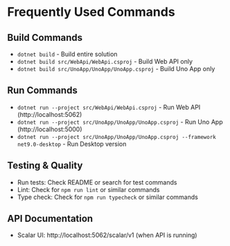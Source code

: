 # Frequently Used Commands

## Build Commands
- `dotnet build` - Build entire solution
- `dotnet build src/WebApi/WebApi.csproj` - Build Web API only
- `dotnet build src/UnoApp/UnoApp/UnoApp.csproj` - Build Uno App only

## Run Commands
- `dotnet run --project src/WebApi/WebApi.csproj` - Run Web API (http://localhost:5062)
- `dotnet run --project src/UnoApp/UnoApp/UnoApp.csproj` - Run Uno App (http://localhost:5000)
- `dotnet run --project src/UnoApp/UnoApp/UnoApp.csproj --framework net9.0-desktop` - Run Desktop version

## Testing & Quality
- Run tests: Check README or search for test commands
- Lint: Check for `npm run lint` or similar commands
- Type check: Check for `npm run typecheck` or similar commands

## API Documentation
- Scalar UI: http://localhost:5062/scalar/v1 (when API is running)